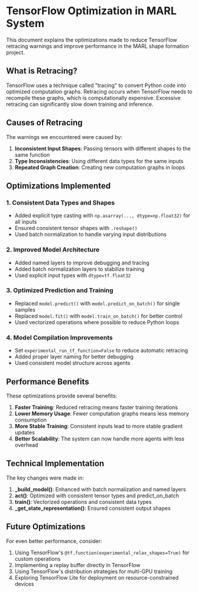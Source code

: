 # TensorFlow Optimization in MARL System

This document explains the optimizations made to reduce TensorFlow retracing warnings and improve performance in the MARL shape formation project.

## What is Retracing?

TensorFlow uses a technique called "tracing" to convert Python code into optimized computation graphs. Retracing occurs when TensorFlow needs to recompile these graphs, which is computationally expensive. Excessive retracing can significantly slow down training and inference.

## Causes of Retracing

The warnings we encountered were caused by:

1. **Inconsistent Input Shapes**: Passing tensors with different shapes to the same function
2. **Type Inconsistencies**: Using different data types for the same inputs
3. **Repeated Graph Creation**: Creating new computation graphs in loops

## Optimizations Implemented

### 1. Consistent Data Types and Shapes

- Added explicit type casting with `np.asarray(..., dtype=np.float32)` for all inputs
- Ensured consistent tensor shapes with `.reshape()`
- Used batch normalization to handle varying input distributions

### 2. Improved Model Architecture

- Added named layers to improve debugging and tracing
- Added batch normalization layers to stabilize training
- Used explicit input types with `dtype=tf.float32`

### 3. Optimized Prediction and Training

- Replaced `model.predict()` with `model.predict_on_batch()` for single samples
- Replaced `model.fit()` with `model.train_on_batch()` for better control
- Used vectorized operations where possible to reduce Python loops

### 4. Model Compilation Improvements

- Set `experimental_run_tf_function=False` to reduce automatic retracing
- Added proper layer naming for better debugging
- Used consistent model structure across agents

## Performance Benefits

These optimizations provide several benefits:

1. **Faster Training**: Reduced retracing means faster training iterations
2. **Lower Memory Usage**: Fewer computation graphs means less memory consumption
3. **More Stable Training**: Consistent inputs lead to more stable gradient updates
4. **Better Scalability**: The system can now handle more agents with less overhead

## Technical Implementation

The key changes were made in:

1. **_build_model()**: Enhanced with batch normalization and named layers
2. **act()**: Optimized with consistent tensor types and predict_on_batch
3. **train()**: Vectorized operations and consistent data types
4. **_get_state_representation()**: Ensured consistent output shapes

## Future Optimizations

For even better performance, consider:

1. Using TensorFlow's `@tf.function(experimental_relax_shapes=True)` for custom operations
2. Implementing a replay buffer directly in TensorFlow
3. Using TensorFlow's distribution strategies for multi-GPU training
4. Exploring TensorFlow Lite for deployment on resource-constrained devices
